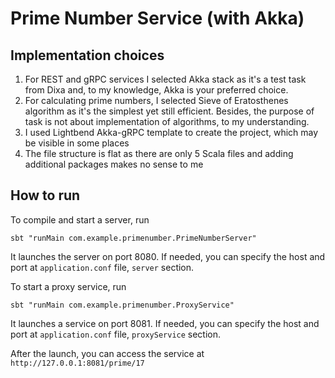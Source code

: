 # Prime Number Service (with Akka)

## Implementation choices
1. For REST and gRPC services I selected Akka stack as it's a test task from Dixa and, to my knowledge, Akka is your preferred choice.
2. For calculating prime numbers, I selected Sieve of Eratosthenes algorithm as it's the simplest yet still efficient. Besides, the purpose of task is not about implementation of algorithms, to my understanding.
3. I used Lightbend Akka-gRPC template to create the project, which may be visible in some places
4. The file structure is flat as there are only 5 Scala files and adding additional packages makes no sense to me

## How to run
To compile and start a server, run

`sbt "runMain com.example.primenumber.PrimeNumberServer"`

It launches the server on port 8080. If needed, you can specify the host and port at `application.conf` file, `server` section.

To start a proxy service, run 

`sbt "runMain com.example.primenumber.ProxyService"`

It launches a service on port 8081. If needed, you can specify the host and port at `application.conf` file, `proxyService` section.

After the launch, you can access the service at `http://127.0.0.1:8081/prime/17`

